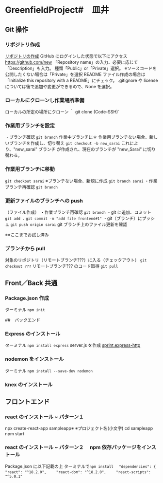 # GreenfieldProject#　皿井

## Git 操作

### リポジトリ作成

[リポジトリの作成](https://magazine.techacademy.jp/magazine/6235#sec3_1)
GitHub にログインした状態で以下にアクセス
https://github.com/new
「Repository name」の入力、必要に応じて「Description」も入力。
種類「Public」or「Private」選択。
※ソースコードを公開したくない場合は「Private」を選択
README ファイル作成の場合は「Initialize this repository with a README」にチェック。
.gitignore や license については後で追加や変更ができるので、None を選択。

### ローカルにクローンし作業場所準備

ローカルの所定の場所にクローン
｀ git clone (Code-SSH)`

### 作業用ブランチを設定

・ブランチ確認
`git branch`
作業中ブランチに＊
作業用ブランチない場合、新しいブランチを作成し、切り替え
`git checkout -b new_sarai`
これにより、"new_sarai" ブランチ
が作成され、現在のブランチが "new_Sarai" に切り替わる。

### 作業用ブランチに移動

`git checkout sarai`
※ブランチない場合、新規に作成
`git branch sarai`
・作業ブランチ再確認
`git branch`

### 更新ファイルのブランチへの push

（ファイル作成）
・作業ブランチ再確認
`git branch`
・git に追加、コミット
`git add .`
`git commit -m "add file frontend#1"`
・git（ブランチ）にプッシュ
`git push origin sarai`
git ブランチ上のファイル更新を確認

※※ここまでお試し済み

### ブランチから pull

対象のリポジトリ（リモートブランチ???）に入る（チェックアウト）
`git checkout ???`
リモートブランチ??? のコード取得
`git pull`

## Front／Back 共通

### Package.json 作成

ターミナル
`npm init`

##　バックエンド

### Express のインストール　

ターミナル
`npm install express`
server.js を作成
[sprint.express-http](https://github.com/codechrysalis/dig-imr-4-sprint.express-http)

### nodemon をインストール

ターミナル
`npm install --save-dev nodemon`

### knex のインストール

## フロントエンド

### react のインストール ~ パターン１　

npx create-react-app sampleapp※ ※プロジェクト名(小文字)
cd sampleapp
npm start

### react のインストール ~ パターン２　 npm 依存パッケージをインストール

Package.json に以下記載の上 ターミナルで`npm install`
`  "dependencies": {`
`    "react": "^18.2.0",`
`    "react-dom": "^18.2.0",`
`    "react-scripts": "^5.0.1"`
